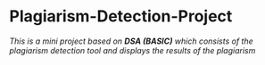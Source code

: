 # Plagiarism-Detection-Project
*This is a mini project based on **DSA (BASIC)** which consists of the plagiarism detection tool and displays the results of the plagiarism*
